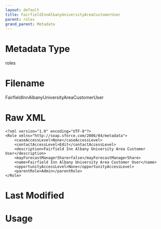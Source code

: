```yaml
---
layout: default
title: FairfieldInnAlbanyUniversityAreaCustomerUser
parent: roles
grand_parent: Metadata
---
```

# Metadata Type
roles


# Filename 
FairfieldInnAlbanyUniversityAreaCustomerUser


# Raw XML
```
<?xml version="1.0" encoding="UTF-8"?>
<Role xmlns="http://soap.sforce.com/2006/04/metadata">
    <caseAccessLevel>None</caseAccessLevel>
    <contactAccessLevel>Edit</contactAccessLevel>
    <description>Fairfield Inn Albany University Area Customer User</description>
    <mayForecastManagerShare>false</mayForecastManagerShare>
    <name>Fairfield Inn Albany University Area Customer User</name>
    <opportunityAccessLevel>None</opportunityAccessLevel>
    <parentRole>Admin</parentRole>
</Role>
```


# Last Modified


# Usage
